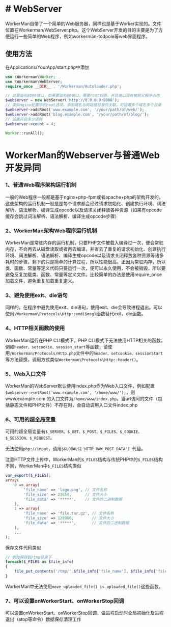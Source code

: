 # # WebServer

WorkerMan自带了一个简单的Web服务器，同样也是基于Worker实现的。文件位置在Workerman/WebServer.php。这个WebServer开发的目的主要是为了方便运行一些简单的Web程序，例如workerman-todpole等web界面程序。

## 使用方法

在Applications/YourApp/start.php中添加

```php
use \Workerman\Worker;
use \Workerman\WebServer;
require_once __DIR__ . '/Workerman/Autoloader.php';

// 这里监听8080端口，如果要监听80端口，需要root权限，并且端口没有被其它程序占用
$webserver = new WebServer('http://0.0.0.0:8080');
// 类似nginx配置中的root选项，添加域名与网站根目录的关联，可设置多个域名多个目录
$webserver->addRoot('www.example.com', '/your/path/of/web/');
$webserver->addRoot('blog.example.com', '/your/path/of/blog/');
// 设置开启多少进程
$webserver->count = 4;

Worker::runAll();
```

# WorkerMan的Webserver与普通Web开发异同

### 1、普通Web程序架构运行机制
一般的Web程序一般都是基于nginx+php-fpm或者apache+php的架构开发的，这些架构的运行机制一般是是每个请求都会经过请求初始化、创建执行环境、词法解析、语法解析、编译生成opcode以及请求关闭释放各种资源（如果有opcode缓存会跳过词法解析、语法解析、编译生成opcode步骤）

### 2、WorkerMan架构Web程序运行机制
WorkerMan是常驻内存的运行机制，只要PHP文件被载入编译过一次，便会常驻内存，不会再去从磁盘读取或者再去编译，并省去了重复的请求初始化、创建执行环境、词法解析、语法解析、编译生成opcode以及请求关闭释放各种资源等诸多耗时的步骤。剩下的只是简单的计算过程，所以性能很高。正因为常驻内存，所以类、函数、常量等定义代码只要运行一次，便可以永久使用，不会被销毁，所以要避免反复加载类、函数、常量等定义文件。比较简单的办法是使用require_once加载文件，避免重复加载重复定义。

### 3、避免使用exit、die语句
同样的，在程序中避免使用exit、die语句，使用exit、die会导致进程退出。可以使用```\Workerman\Protocols\Http::end($msg)```函数替代exit、die函数。

### 4、HTTP相关函数的使用
WorkerMan运行在PHP CLI模式下，PHP CLI模式下无法使用HTTP相关的函数，例如```header、setcookie、session_start```等函数，请使用```/Workerman/Protocols/Http.php```文件中的```header、setcookie、sessionStart```等方法替换，调用方式类似```Workerman\Protocols\Http::header()```。

### 5、Web入口文件
WorkerMan的WebServer默认使用index.php作为Web入口文件，例如配置```$webserver->setRoot('www.example.com', '/home/www/');```，则www.example.com
的入口文件为```/home/www/index.php```。当url访问的文件（包括静态文件和PHP文件）不存在时，会自动调用入口文件index.php

### 6、可用的超全局变量
可用的超全局变量有```$_SERVER、$_GET、$_POST、$_FILES、$_COOKIE、$_SESSION、$_REQUEST```。

无法使用```php://input```，请用```$GLOBALS['HTTP_RAW_POST_DATA'] ```代替。

注意HTTP文件上传中，WorkerMan的```$_FILES```结构与传统PHP中的```$_FILES```结构不同，WorkerMan中```$_FILES```结构类似
```php
var_export($_FILES);
array(
    0 => array(
        'file_name' => 'logo.png', // 文件名称
        'file_size' => 23654,      // 文件大小
        'file_data' => '*****',    // 文件的二进制数据
    ),
    1 => array(
        'file_name' => 'file.tar.gz', // 文件名称
        'file_size' => 128966,        // 文件大小
        'file_data' => '*****',       // 文件的二进制数据
    ),
    ...
);

```

保存文件代码类似
```php
// 例如保存到/tmp目录下
foreach($_FILES as $file_info)
{
    file_put_contents('/tmp/'.$file_info['file_name'], $file_info['file_data']);
}

```

WorkerMan中无法使用```move_uploaded_file() is_uploaded_file()```这些函数。

### 7、可以设置onWorkerStart、onWorkerStop回调
可以设置onWorkerStart、onWorkerStop回调，做进程启动时全局初始化及进程退出（stop等命令）数据保存清理工作

